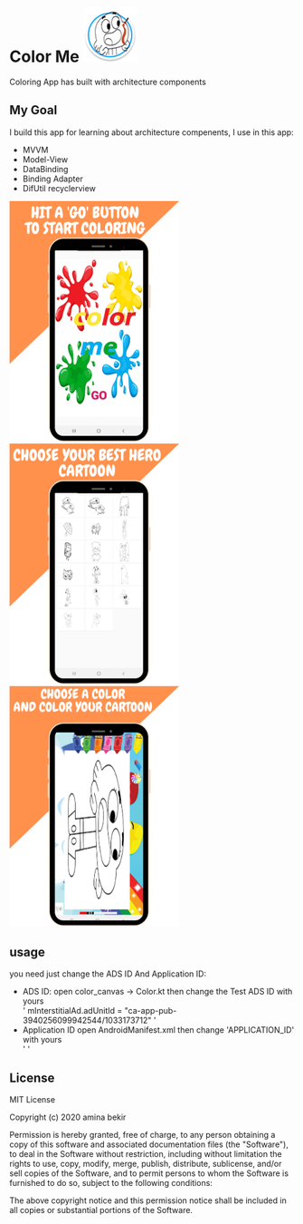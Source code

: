 # Color Me ![](https://github.com/am1994/ColorProject/blob/master/app/src/main/res/mipmap-xhdpi/ic_launcher_round.png)
Coloring App has built with  architecture components

## My Goal   
I build this app for learning about architecture compenents, I use in this app: </b>

- MVVM
- Model-View
- DataBinding
- Binding Adapter
- DifUtil recyclerview 

<p float="left">
  <img src="https://github.com/am1994/ColorProject/blob/master/Choose%20your%20best%20hero%20cartoon%20(1).png" width="300" />
  <img src="https://github.com/am1994/ColorProject/blob/master/Choose%20your%20best%20hero%20cartoon.png" width="300" />
  <img src="https://github.com/am1994/ColorProject/blob/master/Choose%20your%20best%20hero%20cartoon%20(3).png" width="300" />
</p>

## usage 
you need just change the ADS ID And Application ID: </br>
- ADS ID:
open color_canvas -> Color.kt then change the Test ADS ID with yours  </br>
' mInterstitialAd.adUnitId = "ca-app-pub-3940256099942544/1033173712" ' </br>
- Application ID 
open AndroidManifest.xml then change 'APPLICATION_ID' with yours </br>
'<meta-data
                android:name="com.google.android.gms.ads.APPLICATION_ID"
                android:value="APPLICATION_ID"/> '  

## License

MIT License

Copyright (c) 2020 amina bekir

Permission is hereby granted, free of charge, to any person obtaining a copy
of this software and associated documentation files (the "Software"), to deal
in the Software without restriction, including without limitation the rights
to use, copy, modify, merge, publish, distribute, sublicense, and/or sell
copies of the Software, and to permit persons to whom the Software is
furnished to do so, subject to the following conditions:

The above copyright notice and this permission notice shall be included in all
copies or substantial portions of the Software.
 
